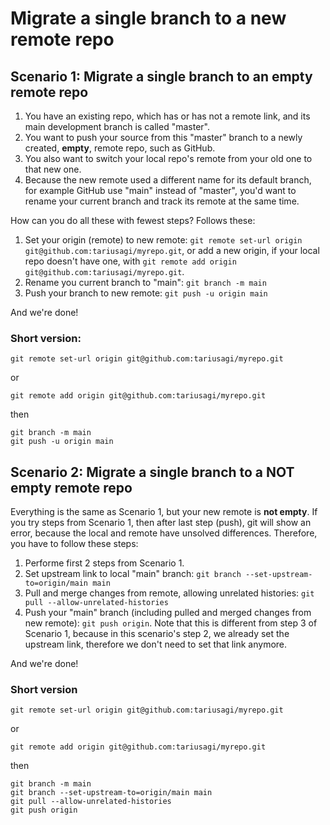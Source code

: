 # Migrate a single branch to a new remote repo
## Scenario 1: Migrate a single branch to an empty remote repo
1. You have an existing repo, which has or has not a remote link, and its main development branch is called "master".
2. You want to push your source from this "master" branch to a newly created, **empty**, remote repo, such as GitHub.
3. You also want to switch your local repo's remote from your old one to that new one.
4. Because the new remote used a different name for its default branch, for example GitHub use "main" instead of "master", you'd want to rename your current branch and track its remote at the same time.

How can you do all these with fewest steps? Follows these:
1. Set your origin (remote) to new remote: `git remote set-url origin git@github.com:tariusagi/myrepo.git`, or add a new origin, if your local repo doesn't have one, with `git remote add origin git@github.com:tariusagi/myrepo.git`.
2. Rename you current branch to "main": `git branch -m main`
3. Push your branch to new remote: `git push -u origin main`

And we're done!

### Short version:
```
git remote set-url origin git@github.com:tariusagi/myrepo.git
```
or
```
git remote add origin git@github.com:tariusagi/myrepo.git
```
then
```
git branch -m main
git push -u origin main
```

## Scenario 2: Migrate a single branch to a NOT empty remote repo
Everything is the same as Scenario 1, but your new remote is **not empty**. If you try steps from Scenario 1, then after last step (push), git will show an error, because the local and remote have unsolved differences. Therefore, you have to follow these steps:

1. Performe first 2 steps from Scenario 1.
2. Set upstream link to local "main" branch: `git branch --set-upstream-to=origin/main main`
3. Pull and merge changes from remote, allowing unrelated histories: `git pull --allow-unrelated-histories`
4. Push your "main" branch (including pulled and merged changes from new remote): `git push origin`. Note that this is different from step 3 of Scenario 1, because in this scenario's step 2, we already set the upstream link, therefore we don't need to set that link anymore.

And we're done!

### Short version
```
git remote set-url origin git@github.com:tariusagi/myrepo.git
```
or
```
git remote add origin git@github.com:tariusagi/myrepo.git
```
then
```
git branch -m main
git branch --set-upstream-to=origin/main main
git pull --allow-unrelated-histories
git push origin
```
